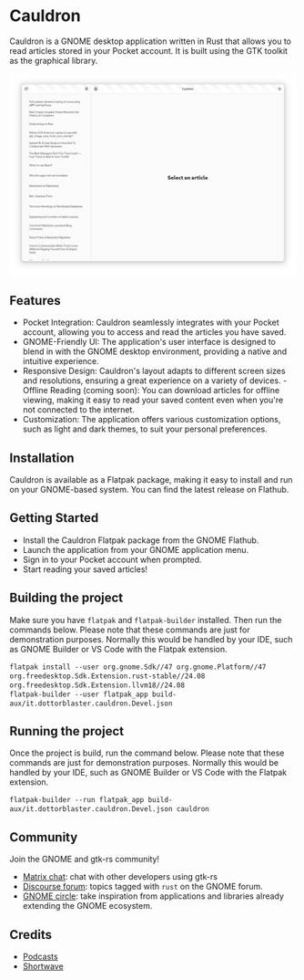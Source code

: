 # Cauldron

Cauldron is a GNOME desktop application written in Rust that allows you to read articles stored in your Pocket account. It is built using the GTK toolkit as the graphical library.


<div align="center">

![Main window](data/resources/screenshots/screenshot2.png "Main window")
</div>

## Features

- Pocket Integration: Cauldron seamlessly integrates with your Pocket account, allowing you to access and read the articles you have saved.
- GNOME-Friendly UI: The application's user interface is designed to blend in with the GNOME desktop environment, providing a native and intuitive experience.
- Responsive Design: Cauldron's layout adapts to different screen sizes and resolutions, ensuring a great experience on a variety of devices.
-Offline Reading (coming soon): You can download articles for offline viewing, making it easy to read your saved content even when you're not connected to the internet.
- Customization: The application offers various customization options, such as light and dark themes, to suit your personal preferences.

## Installation

Cauldron is available as a Flatpak package, making it easy to install and run on your GNOME-based system. You can find the latest release on Flathub.

## Getting Started

- Install the Cauldron Flatpak package from the GNOME Flathub.
- Launch the application from your GNOME application menu.
- Sign in to your Pocket account when prompted.
- Start reading your saved articles!

## Building the project

Make sure you have `flatpak` and `flatpak-builder` installed. Then run the commands below. Please note that these commands are just for demonstration purposes. Normally this would be handled by your IDE, such as GNOME Builder or VS Code with the Flatpak extension.

```shell
flatpak install --user org.gnome.Sdk//47 org.gnome.Platform//47  org.freedesktop.Sdk.Extension.rust-stable//24.08 org.freedesktop.Sdk.Extension.llvm18//24.08
flatpak-builder --user flatpak_app build-aux/it.dottorblaster.cauldron.Devel.json
```

## Running the project

Once the project is build, run the command below. Please note that these commands are just for demonstration purposes. Normally this would be handled by your IDE, such as GNOME Builder or VS Code with the Flatpak extension.

```shell
flatpak-builder --run flatpak_app build-aux/it.dottorblaster.cauldron.Devel.json cauldron
```

## Community

Join the GNOME and gtk-rs community!

- [Matrix chat](https://matrix.to/#/#rust:gnome.org): chat with other developers using gtk-rs
- [Discourse forum](https://discourse.gnome.org/tag/rust): topics tagged with `rust` on the GNOME forum.
- [GNOME circle](https://circle.gnome.org/): take inspiration from applications and libraries already extending the GNOME ecosystem.

## Credits

- [Podcasts](https://gitlab.gnome.org/World/podcasts)
- [Shortwave](https://gitlab.gnome.org/World/Shortwave)
